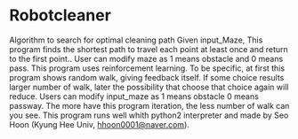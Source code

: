 # Robotcleaner
Algorithm to search for optimal cleaning path
Given input_Maze, This program finds the shortest path to travel each point at least once and return to the first point.. User can modify maze as 1 means obstacle and 0 means pass.
This program uses reinforcement learning. To be specific, at first this program shows random walk, giving feedback itself. If some choice results larger number of walk, later the possibility that choose that choice again will reduce.
Users can modify input_maze as 1 means obstacle 0 means passway. The more have this program iteration, the less number of walk can you see.
This program runs well whith python2 interpreter and made by Seo Hoon (Kyung Hee Univ, hhoon0001@naver.com).
